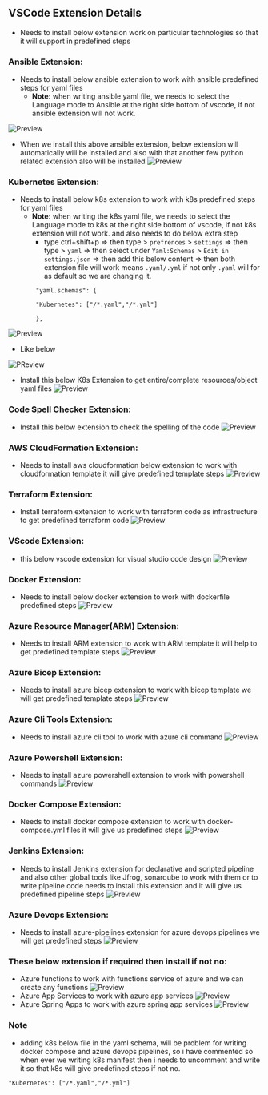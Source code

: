 VSCode Extension Details
------------------------
* Needs to install below extension work on particular technologies so that it will support in predefined steps

### Ansible Extension:
* Needs to install below ansible extension to work with ansible predefined steps for yaml files
  * **Note:** when writing ansible yaml file, we needs to select the Language mode to Ansible at the right side bottom of vscode, if not ansible extension will not work.

![Preview](./Images/vscode7.png)
* When we install this above ansible extension, below extension will automatically will be installed and also with that another few python related extension also will be installed
![Preview](./Images/vscode6.png)


### Kubernetes Extension:
* Needs to install below k8s extension to work with k8s predefined steps for yaml files
   * **Note:** when writing the k8s yaml file, we needs to select the Language mode to k8s at the right side bottom of vscode, if not k8s extension will not work. and also needs to do below extra step
      * type ctrl+shift+p => then type > `prefrences` > `settings` => then type > `yaml` => then select under `Yaml:Schemas` > `Edit in settings.json` => then add this below content => then both extension file will work means `.yaml/.yml` if not only `.yaml` will for as default so we are changing it. 
       ```
        "yaml.schemas": {

        "Kubernetes": ["/*.yaml","/*.yml"]
        
        },
       ```
![Preview](./Images/vscode4.png)
* Like below

![PReview](./Images/vscode17.png)
* Install this below K8s Extension to get entire/complete resources/object yaml files
![Preview](./Images/vscode18.png)

### Code Spell Checker Extension:
* Install this below extension to check the spelling of the code
![Preview](./Images/vscode1.png)

### AWS CloudFormation Extension:
* Needs to install aws cloudformation below extension to work with cloudformation template it will give predefined template steps
![Preview](./Images/vscode19.png)

### Terraform Extension:
* Install terraform extension to work with terraform code as infrastructure to get predefined terraform code
![Preview](./Images/vscode3.png)

### VScode Extension:
* this below vscode extension for visual studio code design
![Preview](./Images/vscode5.png)

### Docker Extension:
* Needs to install below docker extension to work with dockerfile predefined steps
![Preview](./Images/vscode2.png)

### Azure Resource Manager(ARM) Extension:
* Needs to install ARM extension to work with ARM template it will help to get predefined template steps
![Preview](./Images/vscode8.png)

### Azure Bicep Extension:
* Needs to install azure bicep extension to work with bicep template we will get  predefined template steps
![Preview](./Images/vscode9.png)

### Azure Cli Tools Extension:
* Needs to install azure cli tool to work with azure cli command
![Preview](./Images/vscode10.png)

### Azure Powershell Extension:
* Needs to install azure powershell extension to work with powershell commands
![Preview](./Images/vscode11.png)

### Docker Compose Extension:
* Needs to install docker compose extension to work with docker-compose.yml files it will give us predefined steps
![Preview](./Images/vscode15.png)

### Jenkins Extension:
* Needs to install Jenkins extension for declarative and scripted pipeline and also other global tools like Jfrog, sonarqube to work with them or to write pipeline code needs to install this extension and it will give us predefined pipeline steps
![Preview](./Images/vscode16.png)

### Azure Devops Extension:
* Needs to install azure-pipelines extension for azure devops pipelines we will get predefined steps
![Preview](./Images/vscode.png)


### These below extension if required then install if not no:
* Azure functions to work with functions service of azure and we can create any functions
![Preview](./Images/vscode12.png)
* Azure App Services to work with azure app services
![Preview](./Images/vscode13.png)
* Azure Spring Apps to work with azure spring app services
![Preview](./Images/vscode14.png)


### Note
* adding k8s below file in the yaml schema, will be problem for writing docker compose and azure devops pipelines, so i have commented so when ever we writing k8s manifest then i needs to uncomment and write it so that k8s will give predefined steps if not no.

`"Kubernetes": ["/*.yaml","/*.yml"]`

